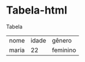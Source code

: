 # Tabela-html
Tabela
<table = " " >
<tr> <td> nome </td>  <td> idade </td> <td> gênero </td> </tr>
<tr> <td> maria </td> <td> 22 </td> <td> feminino </td> </tr>
